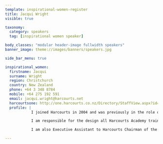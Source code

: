 ```yaml
---
template: inspirational-women-register
title: Jacqui Wright
visible: true

taxonomy:
  category: speakers
  tag: [inspirational women speaker]

body_classes: "modular header-image fullwidth speakers"
banner_image: theme://images/banners/speakers.jpg

side_bar_menu: true

inspirational_women:
  firstname: Jacqui
  surname: Wright
  region: Christchurch
  country: New Zealand
  phone: +64 3 348 8784
  mobile: +64 275 192 591
  email: jacqui.wright@harcourts.net
  harcourtsone: http://one.harcourts.co.nz/Directory/StaffView.aspx?id=13513
  profile: |
            I joined Harcourts in 2004 and was previously in the role of New Zealand Academy Support. I am now in the international role of Academy Marketing Manager for New Zealand and I am based in our Christchurch office.

            I am responsible for the design all Harcourts Academy training materials which include textbook and workbook covers, training room posters, Academy graphics and all Academy advertising materials. I also oversees our social media platforms, primarily Facebook and I am frequently contacting our trainers for fun in-training photos and testimonials.

            I am also Executive Assistant to Harcourts Chairman of the Board, Paul Wright.

---
```

